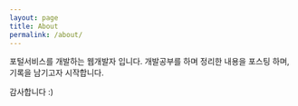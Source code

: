 ```yaml
---
layout: page
title: About
permalink: /about/
---
```


포털서비스를 개발하는 웹개발자 입니다.
개발공부를 하며 정리한 내용을 포스팅 하며, 기록을 남기고자 시작합니다.

감사합니다 :)
